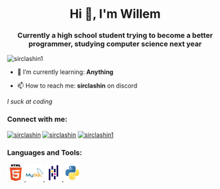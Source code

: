 <h1 align="center">Hi 👋, I'm Willem</h1>
<h3 align="center">Currently a high school student trying to become a better programmer, studying computer science next year</h3>

<p align="left"> <img src="https://komarev.com/ghpvc/?username=sirclashin1&label=Profile%20views&color=0e75b6&style=flat" alt="sirclashin1" /> </p>

- 🌱 I’m currently learning: **Anything**

- 📫 How to reach me: **sirclashin** on discord

*I suck at coding*

<h3 align="left">Connect with me:</h3>
<p align="left">
<a href="https://twitter.com/sirclashin" target="blank"><img align="center" src="https://raw.githubusercontent.com/rahuldkjain/github-profile-readme-generator/master/src/images/icons/Social/twitter.svg" alt="sirclashin" height="30" width="40" /></a>
<a href="https://www.hackerrank.com/sirclashin" target="blank"><img align="center" src="https://raw.githubusercontent.com/rahuldkjain/github-profile-readme-generator/master/src/images/icons/Social/hackerrank.svg" alt="sirclashin" height="30" width="40" /></a>
<a href="https://www.leetcode.com/sirclashin1" target="blank"><img align="center" src="https://raw.githubusercontent.com/rahuldkjain/github-profile-readme-generator/master/src/images/icons/Social/leet-code.svg" alt="sirclashin1" height="30" width="40" /></a>
</p>

<h3 align="left">Languages and Tools:</h3>
<p align="left"> <a href="https://www.w3.org/html/" target="_blank" rel="noreferrer"> <img src="https://raw.githubusercontent.com/devicons/devicon/master/icons/html5/html5-original-wordmark.svg" alt="html5" width="40" height="40"/> </a> <a href="https://www.mysql.com/" target="_blank" rel="noreferrer"> <img src="https://raw.githubusercontent.com/devicons/devicon/master/icons/mysql/mysql-original-wordmark.svg" alt="mysql" width="40" height="40"/> </a> <a href="https://pandas.pydata.org/" target="_blank" rel="noreferrer"> <img src="https://raw.githubusercontent.com/devicons/devicon/2ae2a900d2f041da66e950e4d48052658d850630/icons/pandas/pandas-original.svg" alt="pandas" width="40" height="40"/> </a> <a href="https://www.python.org" target="_blank" rel="noreferrer"> <img src="https://raw.githubusercontent.com/devicons/devicon/master/icons/python/python-original.svg" alt="python" width="40" height="40"/> </a> </p>
